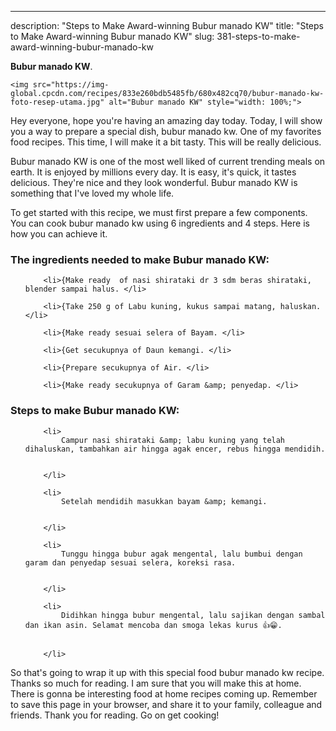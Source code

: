 ---
description: "Steps to Make Award-winning Bubur manado KW"
title: "Steps to Make Award-winning Bubur manado KW"
slug: 381-steps-to-make-award-winning-bubur-manado-kw

<p>
	<strong>Bubur manado KW</strong>. 
	
</p>
<p>
	
	<img src="https://img-global.cpcdn.com/recipes/833e260bdb5485fb/680x482cq70/bubur-manado-kw-foto-resep-utama.jpg" alt="Bubur manado KW" style="width: 100%;">
	
	
</p>
<p>
	Hey everyone, hope you're having an amazing day today. Today, I will show you a way to prepare a special dish, bubur manado kw. One of my favorites food recipes. This time, I will make it a bit tasty. This will be really delicious.
</p>
	
<p>
	
</p>
<p>
	Bubur manado KW is one of the most well liked of current trending meals on earth. It is enjoyed by millions every day. It is easy, it's quick, it tastes delicious. They're nice and they look wonderful. Bubur manado KW is something that I've loved my whole life.
</p>

<p>
To get started with this recipe, we must first prepare a few components. You can cook bubur manado kw using 6 ingredients and 4 steps. Here is how you can achieve it.
</p>

<h3>The ingredients needed to make Bubur manado KW:</h3>

<ol>
	
		<li>{Make ready  of nasi shirataki dr 3 sdm beras shirataki, blender sampai halus. </li>
	
		<li>{Take 250 g of Labu kuning, kukus sampai matang, haluskan. </li>
	
		<li>{Make ready sesuai selera of Bayam. </li>
	
		<li>{Get secukupnya of Daun kemangi. </li>
	
		<li>{Prepare secukupnya of Air. </li>
	
		<li>{Make ready secukupnya of Garam &amp; penyedap. </li>
	
</ol>
<p>
	
</p>

<h3>Steps to make Bubur manado KW:</h3>

<ol>
	
		<li>
			Campur nasi shirataki &amp; labu kuning yang telah dihaluskan, tambahkan air hingga agak encer, rebus hingga mendidih.
			
			
		</li>
	
		<li>
			Setelah mendidih masukkan bayam &amp; kemangi.
			
			
		</li>
	
		<li>
			Tunggu hingga bubur agak mengental, lalu bumbui dengan garam dan penyedap sesuai selera, koreksi rasa.
			
			
		</li>
	
		<li>
			Didihkan hingga bubur mengental, lalu sajikan dengan sambal dan ikan asin. Selamat mencoba dan smoga lekas kurus 👍😁.
			
			
		</li>
	
</ol>

<p>
	
</p>

<p>
	So that's going to wrap it up with this special food bubur manado kw recipe. Thanks so much for reading. I am sure that you will make this at home. There is gonna be interesting food at home recipes coming up. Remember to save this page in your browser, and share it to your family, colleague and friends. Thank you for reading. Go on get cooking!
</p>
